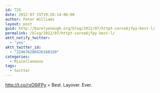 ```yaml
---
id: 725
date: 2012-07-15T19:26:14-06:00
author: Peter Williams
layout: post
guid: http://barelyenough.org/blog/2012/07/httpt-corxo6jfpy-best-l/
permalink: /blog/2012/07/httpt-corxo6jfpy-best-l/
aktt_notify_twitter:
  - 'yes'
aktt_twitter_id:
  - "224676280426168320"
categories:
  - Miscellaneous
tags:
  - twitter
---
```

<a href="http://t.co/rxO6jFPy" rel="nofollow">http://t.co/rxO6jFPy</a> = Best. Layover. Ever.